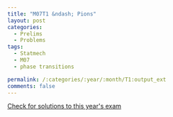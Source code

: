 ```yaml
---
title: "M07T1 &ndash; Pions"
layout: post
categories:
  - Prelims
  - Problems
tags:
  - Statmech
  - M07
  - phase transitions

permalink: /:categories/:year/:month/T1:output_ext
comments: false
---
```

<object data="2007M1T.pdf" type="application/pdf" width="100%" height="500"></object>
<div class="message"><a href='https://princetonprelim.com/prelim/19/'>Check for solutions to this year's exam</a></div>